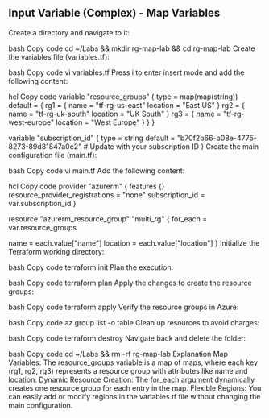 ##  Input Variable (Complex) - Map Variables


Create a directory and navigate to it:

bash
Copy code
cd ~/Labs && mkdir rg-map-lab && cd rg-map-lab
Create the variables file (variables.tf):

bash
Copy code
vi variables.tf
Press i to enter insert mode and add the following content:

hcl
Copy code
variable "resource_groups" {
  type = map(map(string))
  default = {
    rg1 = {
      name     = "tf-rg-us-east"
      location = "East US"
    }
    rg2 = {
      name     = "tf-rg-uk-south"
      location = "UK South"
    }
    rg3 = {
      name     = "tf-rg-west-europe"
      location = "West Europe"
    }
  }
}

variable "subscription_id" {
  type    = string
  default = "b70f2b66-b08e-4775-8273-89d81847a0c2" # Update with your subscription ID
}
Create the main configuration file (main.tf):

bash
Copy code
vi main.tf
Add the following content:

hcl
Copy code
provider "azurerm" {
  features {}
  resource_provider_registrations = "none"
  subscription_id                 = var.subscription_id
}

resource "azurerm_resource_group" "multi_rg" {
  for_each = var.resource_groups

  name     = each.value["name"]
  location = each.value["location"]
}
Initialize the Terraform working directory:

bash
Copy code
terraform init
Plan the execution:

bash
Copy code
terraform plan
Apply the changes to create the resource groups:

bash
Copy code
terraform apply
Verify the resource groups in Azure:

bash
Copy code
az group list -o table
Clean up resources to avoid charges:

bash
Copy code
terraform destroy
Navigate back and delete the folder:

bash
Copy code
cd ~/Labs && rm -rf rg-map-lab
Explanation
Map Variables: The resource_groups variable is a map of maps, where each key (rg1, rg2, rg3) represents a resource group with attributes like name and location.
Dynamic Resource Creation: The for_each argument dynamically creates one resource group for each entry in the map.
Flexible Regions: You can easily add or modify regions in the variables.tf file without changing the main configuration.

